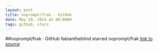 ```yaml
---
layout: post
title: noprompt/frak · GitHub
date: May 29, 2014 at 08:08AM
tags: github, stars
---
```

##noprompt/frak · GitHub
fabiantheblind starred noprompt/frak
[link to source](http://ift.tt/14GUpEG) 

